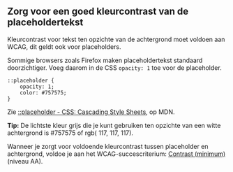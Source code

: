 ## Zorg voor een goed kleurcontrast van de placeholdertekst

Kleurcontrast voor tekst ten opzichte van de achtergrond moet voldoen aan WCAG, dit geldt ook voor placeholders.

Sommige browsers zoals Firefox maken placeholdertekst standaard doorzichtiger. Voeg daarom in de CSS `opacity: 1` toe voor de placeholder.

```css!
::placeholder {
    opacity: 1;
    color: #757575;
}
```

Zie [::placeholder - CSS: Cascading Style Sheets](https://developer.mozilla.org/en-US/docs/Web/CSS/::placeholder), op MDN.

**Tip:** De lichtste kleur grijs die je kunt gebruiken ten opzichte van een witte achtergrond is #757575 of rgb( 117, 117, 117).

Wanneer je zorgt voor voldoende kleurcontrast tussen placeholder en achtergrond, voldoe je aan het WCAG-succescriterium: [Contrast (minimum)](https://www.w3.org/WAI/WCAG22/Understanding/contrast-minimum.html) (niveau AA).
